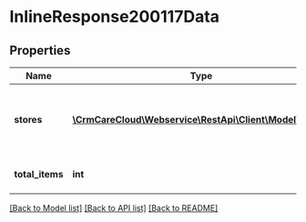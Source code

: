 # InlineResponse200117Data

## Properties
Name | Type | Description | Notes
------------ | ------------- | ------------- | -------------
**stores** | [**\CrmCareCloud\Webservice\RestApi\Client\Model\Store[]**](Store.md) | List of the all stores where customer can apply reward | [optional] 
**total_items** | **int** | Count of all found stores | [optional] 

[[Back to Model list]](../../README.md#documentation-for-models) [[Back to API list]](../../README.md#documentation-for-api-endpoints) [[Back to README]](../../README.md)

